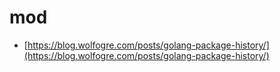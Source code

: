 # mod

- [https://blog.wolfogre.com/posts/golang-package-history/](https://blog.wolfogre.com/posts/golang-package-history/)
